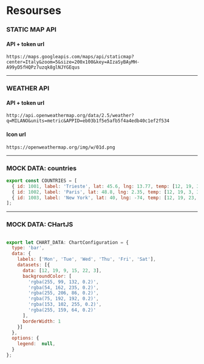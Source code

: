 # Resourses

### STATIC MAP API

#### API + token url
`https://maps.googleapis.com/maps/api/staticmap?center=Italy&zoom=5&size=200x100&key=AIzaSyBAyMH-A99yD5fHQPz7uzqk8glNJYGEqus`

---

### WEATHER API

#### API + token url

`http://api.openweathermap.org/data/2.5/weather?q=MILANO&units=metric&APPID=eb03b1f5e5afb5f4a4edb40c1ef2f534`

#### Icon url
`https://openweathermap.org/img/w/01d.png`

---

### MOCK DATA: countries

```javascript
export const COUNTRIES = [
  { id: 1001, label: 'Trieste', lat: 45.6, lng: 13.77, temp: [12, 19, 3, 5, 2, 3]},
  { id: 1002, label: 'Paris', lat: 48.8, lng: 2.35, temp: [12, 19, 3, 35, 2, 3]},
  { id: 1003, label: 'New York', lat: 40, lng: -74, temp: [12, 19, 23, 25, 12, 3]}
];
```

---

### MOCK DATA: CHartJS

```javascript

export let CHART_DATA: ChartConfiguration = {
  type: 'bar',
  data: {
    labels: ['Mon', 'Tue', 'Wed', 'Thu', 'Fri', 'Sat'],
    datasets: [{
      data: [12, 19, 9, 15, 22, 3],
      backgroundColor: [
        'rgba(255, 99, 132, 0.2)',
        'rgba(54, 162, 235, 0.2)',
        'rgba(255, 206, 86, 0.2)',
        'rgba(75, 192, 192, 0.2)',
        'rgba(153, 102, 255, 0.2)',
        'rgba(255, 159, 64, 0.2)'
      ],
      borderWidth: 1
    }]
  },
  options: {
    legend:  null,
  }
};
```

